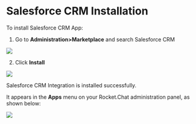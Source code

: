 # Salesforce CRM Installation

To install Salesforce CRM App:

1. Go to **Administration&gt;Marketplace** and search Salesforce CRM

![](../../../../.gitbook/assets/image%20%28485%29.png)

2. Click **Install**

![](../../../../.gitbook/assets/image%20%28462%29.png)

Salesforce CRM Integration is installed successfully.

It appears in the **Apps** menu on your Rocket.Chat administration panel, as shown below:

![](../../../../.gitbook/assets/image%20%28487%29.png)

